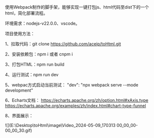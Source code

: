 使用Webpack制作的脚手架，能够实现一键打包js、html代码至dist下的一个html，简化部署流程。

环境需求：nodejs-v22.0.0、vscode。

项目使用方法：

1、拉取代码：git clone https://github.com/aceip/toHtml.git

2、安装依赖包：npm i 或者 cnpm i

3、打包HTML：npm run build

4、运行测试：npm run dev

5、webpac方式启动当前测试： "dev": "npx webpack serve --mode development"

6、Echarts文档：
https://echarts.apache.org/zh/option.html#xAxis.type
https://echarts.apache.org/examples/zh/index.html#chart-type-funnel

8、界面展示：

![](E:\Desktop\toHtml\image\Video_2024-05-09_170313 00_00_00-00_00_30.gif)


